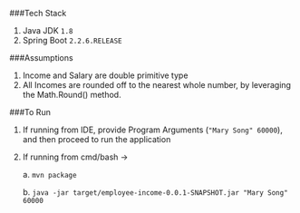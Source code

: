 ###Tech Stack
1. Java JDK `1.8`
2. Spring Boot `2.2.6.RELEASE`

###Assumptions
1. Income and Salary are double primitive type
2. All Incomes are rounded off to the nearest whole number, by leveraging the Math.Round() method.

###To Run
1. If running from IDE, provide Program Arguments (`"Mary Song" 60000`), and then proceed to run the application
2. If running from cmd/bash ->

    a. `mvn package`
    
    b. `java -jar target/employee-income-0.0.1-SNAPSHOT.jar "Mary Song" 60000`